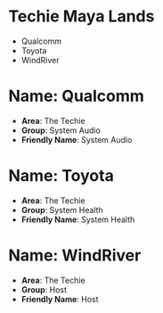 # Techie Maya Lands

- Qualcomm
- Toyota
- WindRiver

# Name: Qualcomm

- __Area__: The Techie
- __Group__: System Audio
- __Friendly Name__: System Audio

# Name: Toyota

- __Area__: The Techie
- __Group__: System Health
- __Friendly Name__: System Health


# Name: WindRiver

- __Area__: The Techie
- __Group__: Host
- __Friendly Name__: Host
